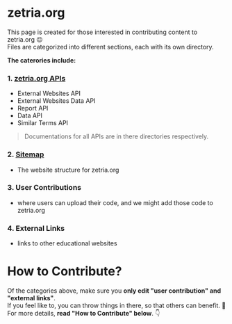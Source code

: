 # zetria.org

This page is created for those interested in contributing content to zetria.org 😉  
Files are categorized into different sections, each with its own directory.  
  
**The caterories include:**  
### 1. [zetria.org APIs](./api)
   - External Websites API
   - External Websites Data API
   - Report API
   - Data API
   - Similar Terms API
> Documentations for all APIs are in there directories respectively.  
### 2. [Sitemap](./sitemap)
   - The website structure for zetria.org
### 3. User Contributions
   - where users can upload their code, and we might add those code to zetria.org
### 4. External Links
   - links to other educational websites
    

# How to Contribute?

Of the categories above, make sure you **only edit "user contribution" and "external links"**.  
If you feel like to, you can throw things in there, so that others can benefit. 🌹  
For more details, **read "How to Contribute" below**. 👇
